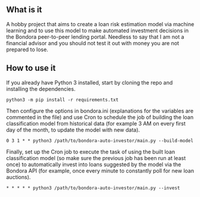 ## What is it

A hobby project that aims to create a loan risk estimation model via machine learning and to use
this model to make automated investment decisions in the Bondora peer-to-peer lending portal.
Needless to say that I am not a financial advisor and you should not test it out with money you are not prepared to lose.
## How to use it
If you already have Python 3 installed, start by cloning the repo and installing the dependencies.
```
python3 -m pip install -r requirements.txt
```
Then configure the options in bondora.ini (explanations for the variables are commented in the file) and use Cron to
schedule the job of building the loan classification model from historical data (for example 3 AM on every first day
of the month, to update the model with new data).
```
0 3 1 * * python3 /path/to/bondora-auto-investor/main.py --build-model
```
Finally, set up the Cron job to execute the task of using the built loan classification model
(so make sure the previous job has been run at least once) to automatically invest into
loans suggested by the model via the Bondora API (for example, once every minute to constantly poll for new loan auctions).
```
* * * * * python3 /path/to/bondora-auto-investor/main.py --invest
